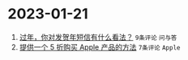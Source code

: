 # 2023-01-21

1. [过年，你对发贺年短信有什么看法？](https://www.v2ex.com/t/910118) `9条评论` `问与答`
1. [提供一个 5 折购买 Apple 产品的方法](https://www.v2ex.com/t/910121) `7条评论` `Apple`
